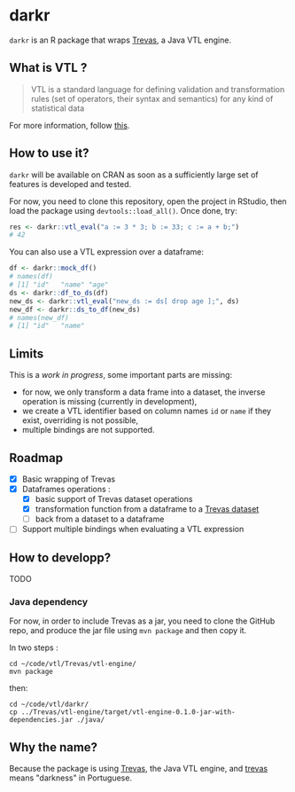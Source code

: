 # darkr

`darkr` is an R package that wraps [Trevas](https://github.com/InseeFr/Trevas), a Java VTL engine.

## What is VTL ?

> VTL is a standard language for defining validation and transformation rules (set of operators, their syntax and semantics) for any kind of statistical data

For more information, follow [this](https://sdmx.org/?page_id=5096).

## How to use it?

`darkr` will be available on CRAN as soon as a sufficiently large set of features is developed and tested.

For now, you need to clone this repository, open the project in RStudio, then load the package using `devtools::load_all()`. Once done, try:

```R
res <- darkr::vtl_eval("a := 3 * 3; b := 33; c := a + b;")
# 42
```

You can also use a VTL expression over a dataframe:

```R
df <- darkr::mock_df()
# names(df)
# [1] "id"   "name" "age"
ds <- darkr::df_to_ds(df)
new_ds <- darkr::vtl_eval("new_ds := ds[ drop age ];", ds)
new_df <- darkr::ds_to_df(new_ds)
# names(new_df)
# [1] "id"   "name"
```

## Limits

This is a _work in progress_, some important parts are missing:

- for now, we only transform a data frame into a dataset, the inverse operation is missing (currently in development),
- we create a VTL identifier based on column names `id` or `name` if they exist, overriding is not possible,
- multiple bindings are not supported.

## Roadmap

- [x] Basic wrapping of Trevas
- [x] Dataframes operations :
  - [x] basic support of Trevas dataset operations
  - [x] transformation function from a dataframe to a [Trevas dataset](https://github.com/InseeFr/Trevas/blob/master/vtl-model/src/main/java/fr/insee/vtl/model/Dataset.java)
  - [ ] back from a dataset to a dataframe
- [ ] Support multiple bindings when evaluating a VTL expression

## How to developp?

TODO

### Java dependency

For now, in order to include Trevas as a jar, you need to clone the GitHub repo, and produce the jar file using `mvn package` and then copy it.

In two steps :

```
cd ~/code/vtl/Trevas/vtl-engine/
mvn package
```

then:

```
cd ~/code/vtl/darkr/
cp ../Trevas/vtl-engine/target/vtl-engine-0.1.0-jar-with-dependencies.jar ./java/
```

## Why the name?

Because the package is using [Trevas](https://github.com/InseeFr/Trevas), the Java VTL engine, and [trevas](https://en.wiktionary.org/wiki/trevas) means "darkness" in Portuguese.
